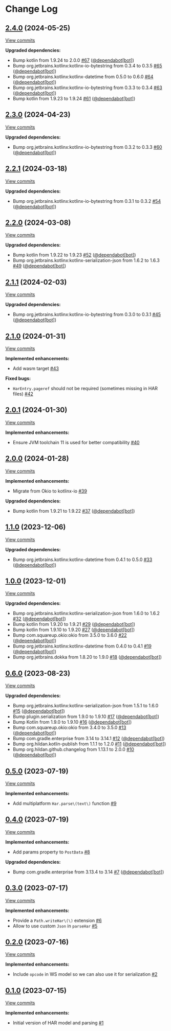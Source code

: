 # Change Log

## [2.4.0](https://github.com/joffrey-bion/har-parser/tree/2.4.0) (2024-05-25)
[View commits](https://github.com/joffrey-bion/har-parser/compare/2.3.0...2.4.0)

**Upgraded dependencies:**

- Bump kotlin from 1.9.24 to 2.0.0 [\#67](https://github.com/joffrey-bion/har-parser/pull/67) ([@dependabot[bot]](https://github.com/apps/dependabot))
- Bump org.jetbrains.kotlinx:kotlinx\-io\-bytestring from 0.3.4 to 0.3.5 [\#65](https://github.com/joffrey-bion/har-parser/pull/65) ([@dependabot[bot]](https://github.com/apps/dependabot))
- Bump org.jetbrains.kotlinx:kotlinx\-datetime from 0.5.0 to 0.6.0 [\#64](https://github.com/joffrey-bion/har-parser/pull/64) ([@dependabot[bot]](https://github.com/apps/dependabot))
- Bump org.jetbrains.kotlinx:kotlinx\-io\-bytestring from 0.3.3 to 0.3.4 [\#63](https://github.com/joffrey-bion/har-parser/pull/63) ([@dependabot[bot]](https://github.com/apps/dependabot))
- Bump kotlin from 1.9.23 to 1.9.24 [\#61](https://github.com/joffrey-bion/har-parser/pull/61) ([@dependabot[bot]](https://github.com/apps/dependabot))

## [2.3.0](https://github.com/joffrey-bion/har-parser/tree/2.3.0) (2024-04-23)
[View commits](https://github.com/joffrey-bion/har-parser/compare/2.2.1...2.3.0)

**Upgraded dependencies:**

- Bump org.jetbrains.kotlinx:kotlinx\-io\-bytestring from 0.3.2 to 0.3.3 [\#60](https://github.com/joffrey-bion/har-parser/pull/60) ([@dependabot[bot]](https://github.com/apps/dependabot))

## [2.2.1](https://github.com/joffrey-bion/har-parser/tree/2.2.1) (2024-03-18)
[View commits](https://github.com/joffrey-bion/har-parser/compare/2.2.0...2.2.1)

**Upgraded dependencies:**

- Bump org.jetbrains.kotlinx:kotlinx\-io\-bytestring from 0.3.1 to 0.3.2 [\#54](https://github.com/joffrey-bion/har-parser/pull/54) ([@dependabot[bot]](https://github.com/apps/dependabot))

## [2.2.0](https://github.com/joffrey-bion/har-parser/tree/2.2.0) (2024-03-08)
[View commits](https://github.com/joffrey-bion/har-parser/compare/2.1.1...2.2.0)

**Upgraded dependencies:**

- Bump kotlin from 1.9.22 to 1.9.23 [\#52](https://github.com/joffrey-bion/har-parser/pull/52) ([@dependabot[bot]](https://github.com/apps/dependabot))
- Bump org.jetbrains.kotlinx:kotlinx\-serialization\-json from 1.6.2 to 1.6.3 [\#49](https://github.com/joffrey-bion/har-parser/pull/49) ([@dependabot[bot]](https://github.com/apps/dependabot))

## [2.1.1](https://github.com/joffrey-bion/har-parser/tree/2.1.1) (2024-02-03)
[View commits](https://github.com/joffrey-bion/har-parser/compare/2.1.0...2.1.1)

**Upgraded dependencies:**

- Bump org.jetbrains.kotlinx:kotlinx\-io\-bytestring from 0.3.0 to 0.3.1 [\#45](https://github.com/joffrey-bion/har-parser/pull/45) ([@dependabot[bot]](https://github.com/apps/dependabot))

## [2.1.0](https://github.com/joffrey-bion/har-parser/tree/2.1.0) (2024-01-31)
[View commits](https://github.com/joffrey-bion/har-parser/compare/2.0.1...2.1.0)

**Implemented enhancements:**

- Add wasm target [\#43](https://github.com/joffrey-bion/har-parser/issues/43)

**Fixed bugs:**

- `HarEntry.pageref` should not be required \(sometimes missing in HAR files\) [\#42](https://github.com/joffrey-bion/har-parser/issues/42)

## [2.0.1](https://github.com/joffrey-bion/har-parser/tree/2.0.1) (2024-01-30)
[View commits](https://github.com/joffrey-bion/har-parser/compare/2.0.0...2.0.1)

**Implemented enhancements:**

- Ensure JVM toolchain 11 is used for better compatibility [\#40](https://github.com/joffrey-bion/har-parser/issues/40)

## [2.0.0](https://github.com/joffrey-bion/har-parser/tree/2.0.0) (2024-01-28)
[View commits](https://github.com/joffrey-bion/har-parser/compare/1.1.0...2.0.0)

**Implemented enhancements:**

- Migrate from Okio to kotlinx\-io [\#39](https://github.com/joffrey-bion/har-parser/issues/39)

**Upgraded dependencies:**

- Bump kotlin from 1.9.21 to 1.9.22 [\#37](https://github.com/joffrey-bion/har-parser/pull/37) ([@dependabot[bot]](https://github.com/apps/dependabot))

## [1.1.0](https://github.com/joffrey-bion/har-parser/tree/1.1.0) (2023-12-06)
[View commits](https://github.com/joffrey-bion/har-parser/compare/1.0.0...1.1.0)

**Upgraded dependencies:**

- Bump org.jetbrains.kotlinx:kotlinx\-datetime from 0.4.1 to 0.5.0 [\#33](https://github.com/joffrey-bion/har-parser/pull/33) ([@dependabot[bot]](https://github.com/apps/dependabot))

## [1.0.0](https://github.com/joffrey-bion/har-parser/tree/1.0.0) (2023-12-01)
[View commits](https://github.com/joffrey-bion/har-parser/compare/0.6.0...1.0.0)

**Upgraded dependencies:**

- Bump org.jetbrains.kotlinx:kotlinx\-serialization\-json from 1.6.0 to 1.6.2 [\#32](https://github.com/joffrey-bion/har-parser/pull/32) ([@dependabot[bot]](https://github.com/apps/dependabot))
- Bump kotlin from 1.9.20 to 1.9.21 [\#29](https://github.com/joffrey-bion/har-parser/pull/29) ([@dependabot[bot]](https://github.com/apps/dependabot))
- Bump kotlin from 1.9.10 to 1.9.20 [\#27](https://github.com/joffrey-bion/har-parser/pull/27) ([@dependabot[bot]](https://github.com/apps/dependabot))
- Bump com.squareup.okio:okio from 3.5.0 to 3.6.0 [\#22](https://github.com/joffrey-bion/har-parser/pull/22) ([@dependabot[bot]](https://github.com/apps/dependabot))
- Bump org.jetbrains.kotlinx:kotlinx\-datetime from 0.4.0 to 0.4.1 [\#19](https://github.com/joffrey-bion/har-parser/pull/19) ([@dependabot[bot]](https://github.com/apps/dependabot))
- Bump org.jetbrains.dokka from 1.8.20 to 1.9.0 [\#18](https://github.com/joffrey-bion/har-parser/pull/18) ([@dependabot[bot]](https://github.com/apps/dependabot))

## [0.6.0](https://github.com/joffrey-bion/har-parser/tree/0.6.0) (2023-08-23)
[View commits](https://github.com/joffrey-bion/har-parser/compare/0.5.0...0.6.0)

**Upgraded dependencies:**

- Bump org.jetbrains.kotlinx:kotlinx\-serialization\-json from 1.5.1 to 1.6.0 [\#15](https://github.com/joffrey-bion/har-parser/pull/15) ([@dependabot[bot]](https://github.com/apps/dependabot))
- Bump plugin.serialization from 1.9.0 to 1.9.10 [\#17](https://github.com/joffrey-bion/har-parser/pull/17) ([@dependabot[bot]](https://github.com/apps/dependabot))
- Bump Kotlin from 1.9.0 to 1.9.10 [\#16](https://github.com/joffrey-bion/har-parser/pull/16) ([@dependabot[bot]](https://github.com/apps/dependabot))
- Bump com.squareup.okio:okio from 3.4.0 to 3.5.0 [\#13](https://github.com/joffrey-bion/har-parser/pull/13) ([@dependabot[bot]](https://github.com/apps/dependabot))
- Bump com.gradle.enterprise from 3.14 to 3.14.1 [\#12](https://github.com/joffrey-bion/har-parser/pull/12) ([@dependabot[bot]](https://github.com/apps/dependabot))
- Bump org.hildan.kotlin\-publish from 1.1.1 to 1.2.0 [\#11](https://github.com/joffrey-bion/har-parser/pull/11) ([@dependabot[bot]](https://github.com/apps/dependabot))
- Bump org.hildan.github.changelog from 1.13.1 to 2.0.0 [\#10](https://github.com/joffrey-bion/har-parser/pull/10) ([@dependabot[bot]](https://github.com/apps/dependabot))

## [0.5.0](https://github.com/joffrey-bion/har-parser/tree/0.5.0) (2023-07-19)
[View commits](https://github.com/joffrey-bion/har-parser/compare/0.4.0...0.5.0)

**Implemented enhancements:**

- Add multiplatform `Har.parse\(text\)`  function [\#9](https://github.com/joffrey-bion/har-parser/issues/9)

## [0.4.0](https://github.com/joffrey-bion/har-parser/tree/0.4.0) (2023-07-19)
[View commits](https://github.com/joffrey-bion/har-parser/compare/0.3.0...0.4.0)

**Implemented enhancements:**

- Add params property to `PostData` [\#8](https://github.com/joffrey-bion/har-parser/issues/8)

**Upgraded dependencies:**

- Bump com.gradle.enterprise from 3.13.4 to 3.14 [\#7](https://github.com/joffrey-bion/har-parser/pull/7) ([@dependabot[bot]](https://github.com/apps/dependabot))

## [0.3.0](https://github.com/joffrey-bion/har-parser/tree/0.3.0) (2023-07-17)
[View commits](https://github.com/joffrey-bion/har-parser/compare/0.2.0...0.3.0)

**Implemented enhancements:**

- Provide a `Path.writeHar\(\)` extension [\#6](https://github.com/joffrey-bion/har-parser/issues/6)
- Allow to use custom `Json` in `parseHar` [\#5](https://github.com/joffrey-bion/har-parser/issues/5)

## [0.2.0](https://github.com/joffrey-bion/har-parser/tree/0.2.0) (2023-07-16)
[View commits](https://github.com/joffrey-bion/har-parser/compare/0.1.0...0.2.0)

**Implemented enhancements:**

- Include `opcode` in WS model so we can also use it for serialization [\#2](https://github.com/joffrey-bion/har-parser/issues/2)

## [0.1.0](https://github.com/joffrey-bion/har-parser/tree/0.1.0) (2023-07-15)
[View commits](https://github.com/joffrey-bion/har-parser/compare/76fe9f1bddebb37734d00950a2e9d1cf03fb9ec1...0.1.0)

**Implemented enhancements:**

- Initial version of HAR model and parsing [\#1](https://github.com/joffrey-bion/har-parser/issues/1)

